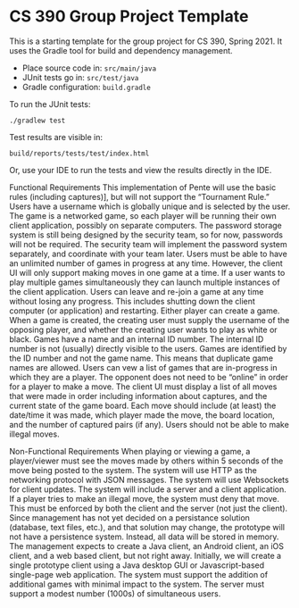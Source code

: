 # CS 390 Group Project Template

This is a starting template for the group project for CS 390, Spring 2021.
It uses the Gradle tool for build and dependency management.

- Place source code in: `src/main/java`
- JUnit tests go in: `src/test/java`
- Gradle configuration: `build.gradle`

To run the JUnit tests:

```
./gradlew test
```

Test results are visible in:

```
build/reports/tests/test/index.html
```

Or, use your IDE to run the tests and view the results directly in 
the IDE.

Functional Requirements
This implementation of Pente will use the basic rules (including captures)], but will not support the “Tournament Rule.”
Users have a username which is globally unique and is selected by the user.
The game is a networked game, so each player will be running their own client application, possibly on separate computers.
The password storage system is still being designed by the security team, so for now, passwords will not be required. The security team will implement the password system separately, and coordinate with your team later.
Users must be able to have an unlimited number of games in progress at any time. However, the client UI will only support making moves in one game at a time. If a user wants to play multiple games simultaneously they can launch multiple instances of the client application.
Users can leave and re-join a game at any time without losing any progress. This includes shutting down the client computer (or application) and restarting.
Either player can create a game.
When a game is created, the creating user must supply the username of the opposing player, and whether the creating user wants to play as white or black.
Games have a name and an internal ID number. The internal ID number is not (usually) directly visible to the users. Games are identified by the ID number and not the game name. This means that duplicate game names are allowed.
Users can vew a list of games that are in-progress in which they are a player.
The opponent does not need to be “online” in order for a player to make a move.
The client UI must display a list of all moves that were made in order including information about captures, and the current state of the game board.
Each move should include (at least) the date/time it was made, which player made the move, the board location, and the number of captured pairs (if any).
Users should not be able to make illegal moves.

Non-Functional Requirements
When playing or viewing a game, a player/viewer must see the moves made by others within 5 seconds of the move being posted to the system.
The system will use HTTP as the networking protocol with JSON messages.
The system will use Websockets for client updates.
The system will include a server and a client application.
If a player tries to make an illegal move, the system must deny that move. This must be enforced by both the client and the server (not just the client).
Since management has not yet decided on a persistance solution (database, text files, etc.), and that solution may change, the prototype will not have a persistence system. Instead, all data will be stored in memory.
The management expects to create a Java client, an Android client, an iOS client, and a web based client, but not right away. Initially, we will create a single prototype client using a Java desktop GUI or Javascript-based single-page web application.
The system must support the addition of additional games with minimal impact to the system.
The server must support a modest number (1000s) of simultaneous users.
